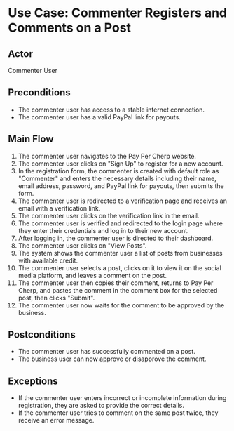 # Use Case: Commenter Registers and Comments on a Post

## Actor

Commenter User

## Preconditions

- The commenter user has access to a stable internet connection.
- The commenter user has a valid PayPal link for payouts.

## Main Flow

1. The commenter user navigates to the Pay Per Cherp website.
2. The commenter user clicks on "Sign Up" to register for a new account.
3. In the registration form, the commenter is created with default role as "Commenter" and enters the necessary details including their name, email address, password, and PayPal link for payouts, then submits the form.
4. The commenter user is redirected to a verification page and receives an email with a verification link.
5. The commenter user clicks on the verification link in the email.
6. The commenter user is verified and redirected to the login page where they enter their credentials and log in to their new account.
7. After logging in, the commenter user is directed to their dashboard.
8. The commenter user clicks on "View Posts".
9. The system shows the commenter user a list of posts from businesses with available credit.
10. The commenter user selects a post, clicks on it to view it on the social media platform, and leaves a comment on the post.
11. The commenter user then copies their comment, returns to Pay Per Cherp, and pastes the comment in the comment box for the selected post, then clicks "Submit".
12. The commenter user now waits for the comment to be approved by the business.

## Postconditions

- The commenter user has successfully commented on a post.
- The business user can now approve or disapprove the comment.

## Exceptions

- If the commenter user enters incorrect or incomplete information during registration, they are asked to provide the correct details.
- If the commenter user tries to comment on the same post twice, they receive an error message.
